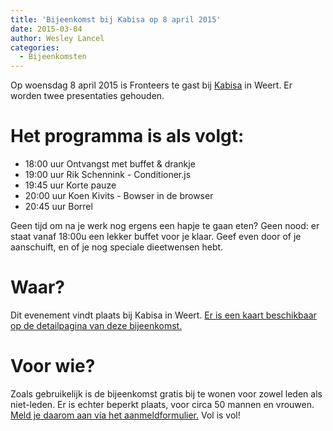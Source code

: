 ```yaml
---
title: 'Bijeenkomst bij Kabisa op 8 april 2015'
date: 2015-03-04
author: Wesley Lancel
categories:
  - Bijeenkomsten
---
```


Op woensdag 8 april 2015 is Fronteers te gast bij [Kabisa](http://www.kabisa.nl) in Weert. Er worden twee presentaties gehouden.

# Het programma is als volgt:

- 18:00 uur Ontvangst met buffet & drankje
- 19:00 uur Rik Schennink - Conditioner.js
- 19:45 uur Korte pauze
- 20:00 uur Koen Kivits - Bowser in de browser
- 20:45 uur Borrel

Geen tijd om na je werk nog ergens een hapje te gaan eten? Geen nood: er staat vanaf 18:00u een lekker buffet voor je klaar. Geef even door of je aanschuift, en of je nog speciale dieetwensen hebt.

# Waar?

Dit evenement vindt plaats bij Kabisa in Weert. [Er is een kaart beschikbaar op de detailpagina van deze bijeenkomst.](/bijeenkomsten/2015/kabisa)

# Voor wie?

Zoals gebruikelijk is de bijeenkomst gratis bij te wonen voor zowel leden als niet-leden. Er is echter beperkt plaats, voor circa 50 mannen en vrouwen. [Meld je daarom aan via het aanmeldformulier.](/bijeenkomsten/2015/kabisa#formulier-1) Vol is vol!
